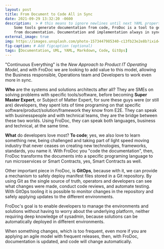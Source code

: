 ```yaml
---
layout: post
title: From Document to Code All in Sync
date: 2021-09-29 13:32:20 -0600
description:  > # this means to ignore newlines until next YAML property
    Some tools generate documentation from code, FroDoc is a tool to generate code 
    from documentation. Documentation and implementation always in sync!
external_image: true
img: https://images.unsplash.com/photo-1573447985340-c13fb23e2e8b?ixid=MnwxMjA3fDB8MHxwaG90by1wYWdlfHx8fGVufDB8fHx8&ixlib=rb-1.2.1&auto=format&fit=crop&w=640&q=80
fig-caption: # Add figcaption (optional)
tags: [Documentation, UML, YAML, Markdown, Code, GitOps]
---
```


"Continuous Everything" is the _New Approach to Product IT Operating Model_, and with FroDoc we are 
looking to add value to this model, allowing the Business responsible, Operations team and Developers 
to work even more in sync.

**Who** are the systems and solutions architects after all? They are SMEs on solving problems with 
specific tools/software, before becoming **Super Master Expert**, or Subject of Matter Expert, 
for sure these guys were (or still are) developers, they spent lots of time programing on that 
specific software/product/solution/framework they know from E2E. They can speak with businesspeople 
and with technical teams, they are the bridge between these two worlds. Using FroDoc, they can speak 
both languages, business and technical, at the same time.

**What** do developers love most? **To code**; yes, we also love to learn something new, being 
challenged and taking part of light speed moving industry that never ceases on creating new technologies, 
frameworks, standards, you name it. With FroDoc you "code the documentation", then, FroDoc transforms 
the documents into a specific programing language to run microservices or Smart Contracts, yes, 
Smart Contracts as well.

Other important piece in FroDoc, is **GitOps**, because with it, we can provide a mechanism to 
safely deploy manifest files stored in a Git repository. By using Git as the single source of truth, 
operators and developers can see what changes were made, conduct code reviews, and automate 
testing. With GitOps tooling it is possible to monitor changes in the repository and safely 
applying updates to the different environments.

FroDoc's goal is to enable developers to manage the environments and solutions without having to worry 
about the underlying platform, neither requiring deep knowledge of sysadmin, because solutions 
can be automatically deployed in different environments.

When something changes, which is too frequent, even more if you are applying an agile model 
with frequent releases, then, with FroDoc, documentation is updated, and code will change automatically.

